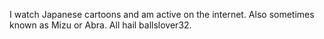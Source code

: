 I watch Japanese cartoons and am active on the internet. Also sometimes known as Mizu or Abra. All hail ballslover32.
